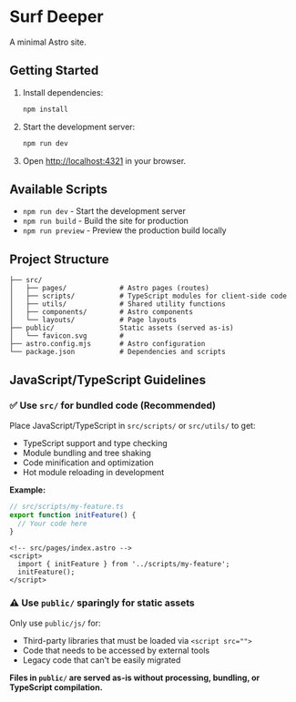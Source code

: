 # Surf Deeper

A minimal Astro site.

## Getting Started

1. Install dependencies:
   ```bash
   npm install
   ```

2. Start the development server:
   ```bash
   npm run dev
   ```

3. Open [http://localhost:4321](http://localhost:4321) in your browser.

## Available Scripts

- `npm run dev` - Start the development server
- `npm run build` - Build the site for production
- `npm run preview` - Preview the production build locally

## Project Structure

```
├── src/
│   ├── pages/             # Astro pages (routes)
│   ├── scripts/           # TypeScript modules for client-side code
│   ├── utils/             # Shared utility functions
│   ├── components/        # Astro components
│   └── layouts/           # Page layouts
├── public/                Static assets (served as-is)
│   └── favicon.svg        # 
├── astro.config.mjs       # Astro configuration
└── package.json           # Dependencies and scripts
```

## JavaScript/TypeScript Guidelines

### ✅ Use `src/` for bundled code (Recommended)

Place JavaScript/TypeScript in `src/scripts/` or `src/utils/` to get:
- TypeScript support and type checking
- Module bundling and tree shaking
- Code minification and optimization
- Hot module reloading in development

**Example:**
```typescript
// src/scripts/my-feature.ts
export function initFeature() {
  // Your code here
}
```

```astro
<!-- src/pages/index.astro -->
<script>
  import { initFeature } from '../scripts/my-feature';
  initFeature();
</script>
```

### ⚠️ Use `public/` sparingly for static assets

Only use `public/js/` for:
- Third-party libraries that must be loaded via `<script src="">`
- Code that needs to be accessed by external tools
- Legacy code that can't be easily migrated

**Files in `public/` are served as-is without processing, bundling, or TypeScript compilation.**
